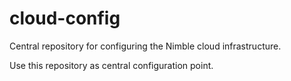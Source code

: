 # cloud-config
Central repository for configuring the Nimble cloud infrastructure.

Use this repository as central configuration point.
